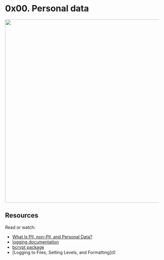 # 0x00. Personal data

<img src="https://s3.amazonaws.com/alx-intranet.hbtn.io/uploads/medias/2019/12/5c48d4f6d4dd8081eb48.png" width="600px"/>

## Resources
Read or watch:

* [What Is PII, non-PII, and Personal Data?]()
* [logging documentation]()
* [bcrypt package]()
* [Logging to Files, Setting Levels, and Formatting](0
